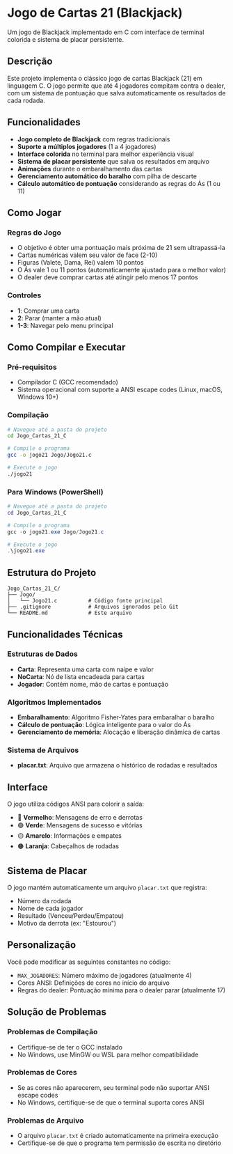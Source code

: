 #  Jogo de Cartas 21 (Blackjack)

Um jogo de Blackjack implementado em C com interface de terminal colorida e sistema de placar persistente.

##  Descrição

Este projeto implementa o clássico jogo de cartas Blackjack (21) em linguagem C. O jogo permite que até 4 jogadores compitam contra o dealer, com um sistema de pontuação que salva automaticamente os resultados de cada rodada.

##  Funcionalidades

- **Jogo completo de Blackjack** com regras tradicionais
- **Suporte a múltiplos jogadores** (1 a 4 jogadores)
- **Interface colorida** no terminal para melhor experiência visual
- **Sistema de placar persistente** que salva os resultados em arquivo
- **Animações** durante o embaralhamento das cartas
- **Gerenciamento automático do baralho** com pilha de descarte
- **Cálculo automático de pontuação** considerando as regras do Ás (1 ou 11)

##  Como Jogar

### Regras do Jogo
- O objetivo é obter uma pontuação mais próxima de 21 sem ultrapassá-la
- Cartas numéricas valem seu valor de face (2-10)
- Figuras (Valete, Dama, Rei) valem 10 pontos
- O Ás vale 1 ou 11 pontos (automaticamente ajustado para o melhor valor)
- O dealer deve comprar cartas até atingir pelo menos 17 pontos

### Controles
- **1**: Comprar uma carta
- **2**: Parar (manter a mão atual)
- **1-3**: Navegar pelo menu principal

##  Como Compilar e Executar

### Pré-requisitos
- Compilador C (GCC recomendado)
- Sistema operacional com suporte a ANSI escape codes (Linux, macOS, Windows 10+)

### Compilação
```bash
# Navegue até a pasta do projeto
cd Jogo_Cartas_21_C

# Compile o programa
gcc -o jogo21 Jogo/Jogo21.c

# Execute o jogo
./jogo21
```

### Para Windows (PowerShell)
```powershell
# Navegue até a pasta do projeto
cd Jogo_Cartas_21_C

# Compile o programa
gcc -o jogo21.exe Jogo/Jogo21.c

# Execute o jogo
.\jogo21.exe
```

##  Estrutura do Projeto

```
Jogo_Cartas_21_C/
├── Jogo/
│   └── Jogo21.c          # Código fonte principal
├── .gitignore            # Arquivos ignorados pelo Git
└── README.md             # Este arquivo
```

##  Funcionalidades Técnicas

### Estruturas de Dados
- **Carta**: Representa uma carta com naipe e valor
- **NoCarta**: Nó de lista encadeada para cartas
- **Jogador**: Contém nome, mão de cartas e pontuação

### Algoritmos Implementados
- **Embaralhamento**: Algoritmo Fisher-Yates para embaralhar o baralho
- **Cálculo de pontuação**: Lógica inteligente para o valor do Ás
- **Gerenciamento de memória**: Alocação e liberação dinâmica de cartas

### Sistema de Arquivos
- **placar.txt**: Arquivo que armazena o histórico de rodadas e resultados

##  Interface

O jogo utiliza códigos ANSI para colorir a saída:
- 🔴 **Vermelho**: Mensagens de erro e derrotas
- 🟢 **Verde**: Mensagens de sucesso e vitórias  
- 🟡 **Amarelo**: Informações e empates
- 🟠 **Laranja**: Cabeçalhos de rodadas

##  Sistema de Placar

O jogo mantém automaticamente um arquivo `placar.txt` que registra:
- Número da rodada
- Nome de cada jogador
- Resultado (Venceu/Perdeu/Empatou)
- Motivo da derrota (ex: "Estourou")

##  Personalização

Você pode modificar as seguintes constantes no código:
- `MAX_JOGADORES`: Número máximo de jogadores (atualmente 4)
- Cores ANSI: Definições de cores no início do arquivo
- Regras do dealer: Pontuação mínima para o dealer parar (atualmente 17)

##  Solução de Problemas

### Problemas de Compilação
- Certifique-se de ter o GCC instalado
- No Windows, use MinGW ou WSL para melhor compatibilidade

### Problemas de Cores
- Se as cores não aparecerem, seu terminal pode não suportar ANSI escape codes
- No Windows, certifique-se de que o terminal suporta cores ANSI

### Problemas de Arquivo
- O arquivo `placar.txt` é criado automaticamente na primeira execução
- Certifique-se de que o programa tem permissão de escrita no diretório

